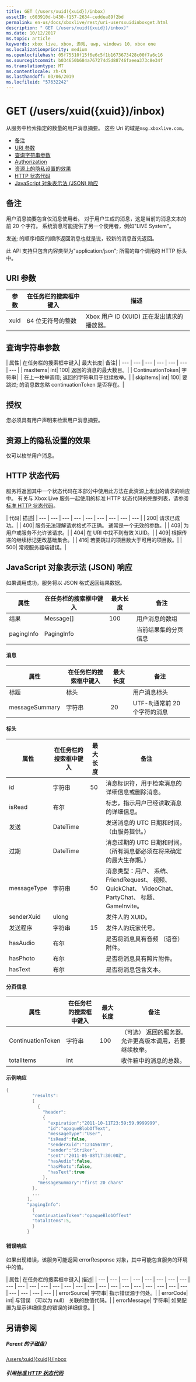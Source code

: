 ```yaml
---
title: GET (/users/xuid({xuid})/inbox)
assetID: c603910d-b430-f157-2634-ceddea89f2bd
permalink: en-us/docs/xboxlive/rest/uri-usersxuidinboxget.html
description: " GET (/users/xuid({xuid})/inbox)"
ms.date: 10/12/2017
ms.topic: article
keywords: xbox live, xbox, 游戏, uwp, windows 10, xbox one
ms.localizationpriority: medium
ms.openlocfilehash: 05f75510f15f6e6c5f1b1673673428c00f7a6c16
ms.sourcegitcommit: b034650b684a767274d5d88746faeea373c8e34f
ms.translationtype: MT
ms.contentlocale: zh-CN
ms.lasthandoff: 03/06/2019
ms.locfileid: "57632242"
---
```

# <a name="get-usersxuidxuidinbox"></a>GET (/users/xuid({xuid})/inbox)
从服务中检索指定的数量的用户消息摘要。
这些 Uri 的域是`msg.xboxlive.com`。

  * [备注](#ID4EV)
  * [URI 参数](#ID4EEB)
  * [查询字符串参数](#ID4EIC)
  * [Authorization](#ID4EGE)
  * [资源上的隐私设置的效果](#ID4ETE)
  * [HTTP 状态代码](#ID4E5E)
  * [JavaScript 对象表示法 (JSON) 响应](#ID4EMH)

<a id="ID4EV"></a>


## <a name="remarks"></a>备注

用户消息摘要包含仅消息使用者。 对于用户生成的消息，这是当前的消息文本的前 20 个字符。 系统消息可能提供了另一个使用者，例如"LIVE System"。

发送; 的顺序相反的顺序返回消息也就是说，较新的消息首先返回。

此 API 支持只包含内容类型为"application/json"; 所需的每个调用的 HTTP 标头中。

<a id="ID4EEB"></a>


## <a name="uri-parameters"></a>URI 参数

| 参数| 在任务栏的搜索框中键入| 描述|
| --- | --- | --- |
| xuid| 64 位无符号的整数| Xbox 用户 ID (XUID) 正在发出请求的播放器。|

<a id="ID4EIC"></a>


## <a name="query-string-parameters"></a>查询字符串参数

| 属性| 在任务栏的搜索框中键入| 最大长度| 备注|
| --- | --- | --- | --- | --- | --- | --- |
| maxItems| int| 100| 返回的消息的最大数目。|
| ContinuationToken| 字符串|  | 在上一枚举调用; 返回的字符串用于继续枚举。|
| skipItems| int| 100| 要跳过; 的消息数忽略 continuationToken 是否存在。|

<a id="ID4EGE"></a>


## <a name="authorization"></a>授权

您必须具有用户声明来检索用户消息摘要。

<a id="ID4ETE"></a>


## <a name="effect-of-privacy-settings-on-resource"></a>资源上的隐私设置的效果

仅可以枚举用户消息。

<a id="ID4E5E"></a>


## <a name="http-status-codes"></a>HTTP 状态代码

服务将返回其中一个状态代码在本部分中使用此方法在此资源上发出的请求的响应中。 有关与 Xbox Live 服务一起使用的标准 HTTP 状态代码的完整列表，请参阅[标准 HTTP 状态代码](../../additional/httpstatuscodes.md)。

| 代码| 描述|
| --- | --- | --- | --- | --- | --- | --- | --- | --- |
| 200| 请求已成功。|
| 400| 服务无法理解请求格式不正确。 通常是一个无效的参数。|
| 403| 为用户或服务不允许该请求。|
| 404| 在 URI 中找不到有效 XUID。|
| 409| 根据传递的继续标记更改基础集合。|
| 416| 若要跳过的项目数大于可用的项目数。|
| 500| 常规服务器端错误。|

<a id="ID4EMH"></a>


## <a name="javascript-object-notation-json-response"></a>JavaScript 对象表示法 (JSON) 响应

如果调用成功，服务将以 JSON 格式返回结果数据。

| 属性| 在任务栏的搜索框中键入| 最大长度| 备注|
| --- | --- | --- | --- |
| 结果| Message[]| 100| 用户消息的数组|
| pagingInfo| PagingInfo|  | 当前结果集的分页信息|

#### <a name="message"></a>消息

| 属性| 在任务栏的搜索框中键入| 最大长度| 备注|
| --- | --- | --- | --- |
| 标题| 标头|  | 用户消息标头|
| messageSummary| 字符串| 20| UTF-8;通常前 20 个字符的消息|

#### <a name="header"></a>标头

| 属性| 在任务栏的搜索框中键入| 最大长度| 备注|
| --- | --- | --- | --- |
| id| 字符串| 50| 消息标识符，用于检索消息的详细信息或删除消息。|
| isRead| 布尔|  | 标志，指示用户已经读取消息的详细信息。|
| 发送| DateTime|  | 发送消息的 UTC 日期和时间。 （由服务提供。）|
| 过期| DateTime|  | 消息过期的 UTC 日期和时间。 （所有消息都必须在将来确定的最大生存期。）|
| messageType| 字符串| 50| 消息类型：用户、 系统、 FriendRequest、 视频、 QuickChat、 VideoChat、 PartyChat、 标题、 GameInvite。|
| senderXuid| ulong|  | 发件人的 XUID。|
| 发送程序| 字符串| 15| 发件人的玩家代号。|
| hasAudio| 布尔|  | 是否将消息具有音频 （语音） 附件。|
| hasPhoto| 布尔|  | 是否将消息具有照片附件。|
| hasText| 布尔|  | 是否将消息包含文本。|

#### <a name="paging-info"></a>分页信息

| 属性| 在任务栏的搜索框中键入| 最大长度| 备注|
| --- | --- | --- | --- |
| ContinuationToken| 字符串| 100| （可选） 返回的服务器。 允许更高版本调用，若要继续枚举。|
| totalItems| int|  | 收件箱中的消息的总数。|

#### <a name="sample-response"></a>示例响应

```cpp
{
          "results":
          [
            {
              "header":
              {
                "expiration":"2011-10-11T23:59:59.9999999",
                "id":"opaqueBlobOfText",
                "messageType":"User",
                "isRead":false,
                "senderXuid":"123456789",
                "sender":"Striker",
                "sent":"2011-05-08T17:30:00Z",
                "hasAudio":false,
                "hasPhoto":false,
                "hasText":true
              },
            "messageSummary":"first 20 chars"
          },
          ...
        ],
        "pagingInfo":
          {
          "continuationToken":"opaqueBlobOfText"
          "totalItems":5,
          }
        }

```

#### <a name="error-response"></a>错误响应

如果出现错误，该服务可能返回 errorResponse 对象，其中可能包含服务的环境中的值。

| 属性| 在任务栏的搜索框中键入| 描述|
| --- | --- | --- | --- | --- | --- | --- | --- | --- | --- | --- | --- | --- | --- | --- | --- | --- | --- | --- | --- | --- | --- | --- | --- | --- | --- | --- | --- |
| errorSource| 字符串| 指示错误源于何处。|
| errorCode| int| 与错误 （可以为 null） 关联的数值代码。|
| errorMessage| 字符串| 如果配置为显示详细信息的错误的详细信息。|

<a id="ID4EIKAC"></a>


## <a name="see-also"></a>另请参阅

<a id="ID4EKKAC"></a>


##### <a name="parent"></a>Parent 的子磁盘）  

[/users/xuid({xuid})/inbox](uri-usersxuidinbox.md)


<a id="ID4EWKAC"></a>


##### <a name="reference--standard-http-status-codesadditionalhttpstatuscodesmd"></a>引用[标准 HTTP 状态代码](../../additional/httpstatuscodes.md)
